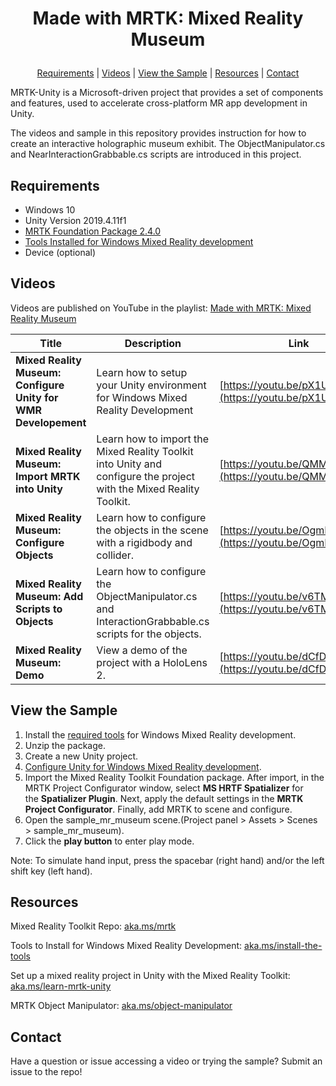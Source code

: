 # <p align="center">Made with MRTK: Mixed Reality Museum</p>
<p align="center">
  <a href="https://github.com/aprilspeight/mrtk-mr-museum/blob/master/README.md#requirements">Requirements</a> |
  <a href="https://github.com/aprilspeight/mrtk-mr-museum/blob/master/README.md#videos">Videos</a> |
  <a href="https://github.com/aprilspeight/mrtk-mr-museum/blob/master/README.md#view-the-sample">View the Sample</a> | 
  <a href="https://github.com/aprilspeight/mrtk-mr-museum/blob/master/README.md#resources">Resources</a> | 
  <a href="https://github.com/aprilspeight/mrtk-mr-museum/blob/master/README.md#contact">Contact</a>
</p>

MRTK-Unity is a Microsoft-driven project that provides a set of components and features, used to accelerate cross-platform MR app development in Unity.

The videos and sample in this repository provides instruction for how to create an interactive holographic museum exhibit. The ObjectManipulator.cs and NearInteractionGrabbable.cs scripts are introduced in this project.

## Requirements

- Windows 10
- Unity Version 2019.4.11f1
- [MRTK Foundation Package 2.4.0](https://github.com/microsoft/MixedRealityToolkit-Unity/releases/tag/v2.4.0)
- [Tools Installed for Windows Mixed Reality development](https://docs.microsoft.com/windows/mixed-reality/develop/install-the-tools?tabs=unity&WT.mc_id=spatial-0000-apspeigh)
- Device (optional)

## Videos

Videos are published on YouTube in the playlist: [Made with MRTK: Mixed Reality Museum](https://www.youtube.com/c/vogueandcode)

|  Title |  Description |  Link |
|---|---|---|
| **Mixed Reality Museum: Configure Unity for WMR Developement**  | Learn how to setup your Unity environment for Windows Mixed Reality Development  |  [https://youtu.be/pX1UJ4u6Ulc](https://youtu.be/pX1UJ4u6Ulc )|
| **Mixed Reality Museum: Import MRTK into Unity** |  Learn how to import the Mixed Reality Toolkit into Unity and configure the project with the Mixed Reality Toolkit. | [https://youtu.be/QMMXyiK4p7c](https://youtu.be/QMMXyiK4p7c)|
| **Mixed Reality Museum: Configure Objects**  | Learn how to configure the objects in the scene with a rigidbody and collider.  |  [https://youtu.be/OgmLNPXIHgk](https://youtu.be/OgmLNPXIHgk) |
| **Mixed Reality Museum: Add Scripts to Objects**  | Learn how to configure the ObjectManipulator.cs and InteractionGrabbable.cs scripts for the objects. |  [https://youtu.be/v6TMBb_aG_U](https://youtu.be/v6TMBb_aG_U)|
| **Mixed Reality Museum: Demo**  |  View a demo of the project with a HoloLens 2. | [https://youtu.be/dCfDz10a6-8](https://youtu.be/dCfDz10a6-8) |

## View the Sample

1. Install the [required tools](https://aka.ms/install-the-tools) for Windows Mixed Reality development.
2. Unzip the package.
3. Create a new Unity project.
4. [Configure Unity for Windows Mixed Reality development](https://aka.ms/learn-mrtk-unity).
5. Import the Mixed Reality Toolkit Foundation package. After import, in the MRTK Project Configurator window, select **MS HRTF Spatializer** for the **Spatializer Plugin**. 
Next, apply the default settings in the **MRTK Project Configurator**. Finally, add MRTK to scene and configure.
6. Open the sample_mr_museum scene.(Project panel > Assets > Scenes > sample_mr_museum).
7. Click the **play button** to enter play mode.

Note: To simulate hand input, press the spacebar (right hand) and/or the left shift key (left hand).

## Resources

Mixed Reality Toolkit Repo: [aka.ms/mrtk](https://aka.ms/mrtk)

Tools to Install for Windows Mixed Reality Development: [aka.ms/install-the-tools](https://aka.ms/install-the-tools/?WT.mc_id=spatial-10639-apspeigh)

Set up a mixed reality project in Unity with the Mixed Reality Toolkit: [aka.ms/learn-mrtk-unity](https://aka.ms/learn-mrtk-unity/?WT.mc_id=spatial-10639-apspeigh)

MRTK Object Manipulator: [aka.ms/object-manipulator](https://aka.ms/object-manipulator)

## Contact

Have a question or issue accessing a video or trying the sample? Submit an issue to the repo!
